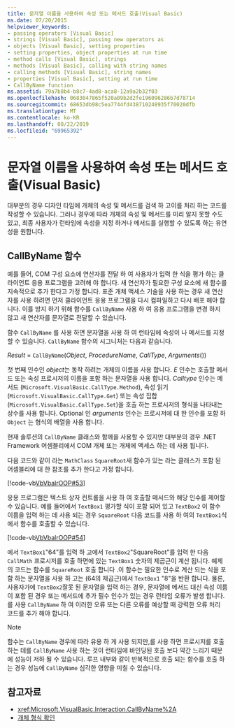 ```yaml
---
title: 문자열 이름을 사용하여 속성 또는 메서드 호출(Visual Basic)
ms.date: 07/20/2015
helpviewer_keywords:
- passing operators [Visual Basic]
- strings [Visual Basic], passing new operators as
- objects [Visual Basic], setting properties
- setting properties, object properties at run time
- method calls [Visual Basic], strings
- methods [Visual Basic], calling with string names
- calling methods [Visual Basic], string names
- properties [Visual Basic], setting at run time
- CallByName function
ms.assetid: 79a7b8b4-b8c7-4ad8-aca8-12a9a2b32f03
ms.openlocfilehash: 0683047865f520a09b2d2fe196096286b7d78714
ms.sourcegitcommit: 68653db98c5ea7744fd438710248935f70020dfb
ms.translationtype: MT
ms.contentlocale: ko-KR
ms.lasthandoff: 08/22/2019
ms.locfileid: "69965392"
---
```

# <a name="calling-a-property-or-method-using-a-string-name-visual-basic"></a>문자열 이름을 사용하여 속성 또는 메서드 호출(Visual Basic)
대부분의 경우 디자인 타임에 개체의 속성 및 메서드를 검색 하 고이를 처리 하는 코드를 작성할 수 있습니다. 그러나 경우에 따라 개체의 속성 및 메서드를 미리 알지 못할 수도 있고, 최종 사용자가 런타임에 속성을 지정 하거나 메서드를 실행할 수 있도록 하는 유연성을 원합니다.  
  
## <a name="callbyname-function"></a>CallByName 함수  
 예를 들어, COM 구성 요소에 연산자를 전달 하 여 사용자가 입력 한 식을 평가 하는 클라이언트 응용 프로그램을 고려해 야 합니다. 새 연산자가 필요한 구성 요소에 새 함수를 지속적으로 추가 한다고 가정 합니다. 표준 개체 액세스 기술을 사용 하는 경우 새 연산자를 사용 하려면 먼저 클라이언트 응용 프로그램을 다시 컴파일하고 다시 배포 해야 합니다. 이를 방지 하기 위해 함수를 `CallByName` 사용 하 여 응용 프로그램을 변경 하지 않고 새 연산자를 문자열로 전달할 수 있습니다.  
  
 함수 `CallByName` 를 사용 하면 문자열을 사용 하 여 런타임에 속성이 나 메서드를 지정할 수 있습니다. `CallByName` 함수의 시그니처는 다음과 같습니다.  
  
 *Result* = `CallByName`(*Object*, *ProcedureName*, *CallType*, *Arguments*())  
  
 첫 번째 인수인 *object*는 동작 하려는 개체의 이름을 사용 합니다. *E* 인수는 호출할 메서드 또는 속성 프로시저의 이름을 포함 하는 문자열을 사용 합니다. *Calltype* 인수는 메서드 (`Microsoft.VisualBasic.CallType.Method`), 속성 읽기 (`Microsoft.VisualBasic.CallType.Get`) 또는 속성 집합 (`Microsoft.VisualBasic.CallType.Set`)을 호출 하는 프로시저의 형식을 나타내는 상수를 사용 합니다. Optional 인 *arguments* 인수는 프로시저에 대 한 인수를 포함 하 `Object` 는 형식의 배열을 사용 합니다.  
  
 현재 솔루션의 `CallByName` 클래스와 함께을 사용할 수 있지만 대부분의 경우 .NET Framework 어셈블리에서 COM 개체 또는 개체에 액세스 하는 데 사용 됩니다.  
  
 다음 코드와 같이 라는 `MathClass` `SquareRoot`새 함수가 있는 라는 클래스가 포함 된 어셈블리에 대 한 참조를 추가 한다고 가정 합니다.  
  
 [!code-vb[VbVbalrOOP#53](~/samples/snippets/visualbasic/VS_Snippets_VBCSharp/VbVbalrOOP/VB/OOP.vb#53)]  
  
 응용 프로그램은 텍스트 상자 컨트롤을 사용 하 여 호출할 메서드와 해당 인수를 제어할 수 있습니다. 예를 들어에서 `TextBox1` 평가할 식이 포함 되어 있고 `TextBox2` 이 함수 이름을 입력 하는 데 사용 되는 경우 `SquareRoot` 다음 코드를 사용 하 여의 `TextBox1`식에서 함수를 호출할 수 있습니다.  
  
 [!code-vb[VbVbalrOOP#54](~/samples/snippets/visualbasic/VS_Snippets_VBCSharp/VbVbalrOOP/VB/OOP.vb#54)]  
  
 에서 `TextBox1`"64"를 입력 하 고에서 `TextBox2`"SquareRoot"를 입력 한 다음 `CallMath` 프로시저를 호출 하면에 있는 `TextBox1` 숫자의 제곱근이 계산 됩니다. 예제의 코드는 함수를 `SquareRoot` 호출 합니다 .이 함수는 필요한 인수로 계산 되는 식을 포함 하는 문자열을 사용 하 고는 (64의 제곱근)에서 `TextBox1` "8"을 반환 합니다. 물론, 사용자가에 `TextBox2`잘못 된 문자열을 입력 하는 경우, 문자열에 메서드 대신 속성 이름이 포함 된 경우 또는 메서드에 추가 필수 인수가 있는 경우 런타임 오류가 발생 합니다. 를 사용 `CallByName` 하 여 이러한 오류 또는 다른 오류를 예상할 때 강력한 오류 처리 코드를 추가 해야 합니다.  
  
> [!NOTE]
> 함수는 `CallByName` 경우에 따라 유용 하 게 사용 되지만,를 사용 하면 프로시저를 호출 하는 데를 `CallByName` 사용 하는 것이 런타임에 바인딩된 호출 보다 약간 느리기 때문에 성능이 저하 될 수 있습니다. 루프 내부와 같이 반복적으로 호출 되는 함수를 호출 하는 경우 성능에 `CallByName` 심각한 영향을 미칠 수 있습니다.  
  
## <a name="see-also"></a>참고자료

- <xref:Microsoft.VisualBasic.Interaction.CallByName%2A>
- [개체 형식 확인](../../../../visual-basic/programming-guide/language-features/early-late-binding/determining-object-type.md)
